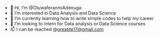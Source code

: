- 👋 Hi, I’m @OluwaferanmiAdenuga
- 👀 I’m interested in Data Analysis and Data Science
- 🌱 I’m currently learning how to write simple codes to help my career
- 💞️ I’m looking to intern for Data analysis or Data Science courses
- 📫 I can be reached @greatite17@gmail.com

